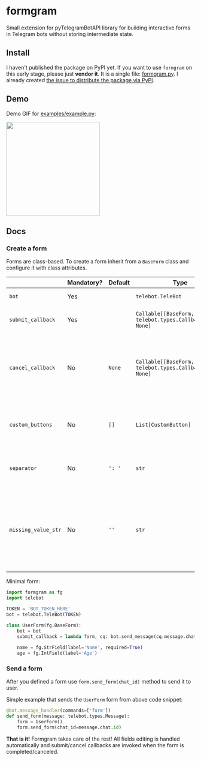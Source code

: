 # formgram
Small extension for pyTelegramBotAPI library for building interactive forms in Telegram bots without storing intermediate state.


## Install

I haven't published the package on PyPI yet. If you want to use `formgram` on this early stage, please just **vendor it**. It is a single file: [formgram.py](formgram.py). I already created [the issue to distribute the package via PyPI](https://github.com/keshamin/formgram/issues/2).


## Demo


Demo GIF for [examples/example.py](examples/example.py):

<img src="examples/demo.gif" width="250" />


## Docs

### Create a form

Forms are class-based. To create a form inherit from a `BaseForm` class and configure it with class attributes.

|                     | Mandatory? | Default | Type                                                      | Description                                                                                                                                                           |
|---------------------|------------|---------|-----------------------------------------------------------|-----------------------------------------------------------------------------------------------------------------------------------------------------------------------|
| `bot`               | Yes        |         | `telebot.TeleBot`                                         | Bot object to use for serving form                                                                                                                                    |
| `submit_callback`   | Yes        |         | `Callable[[BaseForm, telebot.types.CallbackQuery], None]` | `f(form, callback_query)` that is invoked on form submission                                                                                                          |
| `cancel_callback`   | No         | `None`  | `Callable[[BaseForm, telebot.types.CallbackQuery], None]` | `f(form, callback_query)` that is invoke on form cancelation. `Cancel` button appears if only cancel_callback provided (not `None`).                                               |
| `custom_buttons`    | No         | `[]`    | `List[CustomButton]`                                      | Custom buttons display in the end of form's keyboard, right before `OK`/`Cancel` buttons.                                                                             |
| `separator`         | No         | `': '`  | `str`                                                     | A string to put between field label and field value in the form state message                                                                                         |
| `missing_value_str` | No         | `''`    | `str`                                                     | A string that is considered as a None. If field value is None it displays as `missing_value_str`. Input value equal to `missing_value_str` is also converted to None. |

Minimal form:

```python
import formgram as fg
import telebot

TOKEN = 'BOT_TOKEN_HERE'
bot = telebot.TeleBot(TOKEN)

class UserForm(fg.BaseForm):
    bot = bot
    submit_callback = lambda form, cq: bot.send_message(cq.message.chat.id, f'New user {form.name} of {form.age}')
    
    name = fg.StrField(label='Name', required=True)
    age = fg.IntField(label='Age')
```

### Send a form

After you defined a form use `form.send_form(chat_id)` method to send it to user.

Simple example that sends the `UserForm` form from above code snippet:
```python
@bot.message_handler(commands=['form'])
def send_form(message: telebot.types.Message):
    form = UserForm()
    form.send_form(chat_id=message.chat.id)
```

**That is it!** Formgram takes care of the rest! All fields editing is handled automatically and submit/cancel callbacks are invoked when the form is completed/canceled. 
